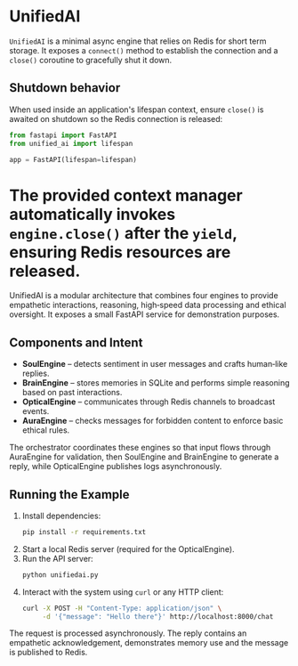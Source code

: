 # UnifiedAI

`UnifiedAI` is a minimal async engine that relies on Redis for short term storage.
It exposes a `connect()` method to establish the connection and a `close()`
coroutine to gracefully shut it down.

## Shutdown behavior

When used inside an application's lifespan context, ensure `close()` is awaited
on shutdown so the Redis connection is released:

```python
from fastapi import FastAPI
from unified_ai import lifespan

app = FastAPI(lifespan=lifespan)
```

The provided context manager automatically invokes `engine.close()` after the
`yield`, ensuring Redis resources are released.
=======
UnifiedAI is a modular architecture that combines four engines to provide empathetic interactions, reasoning, high‑speed data processing and ethical oversight.  It exposes a small FastAPI service for demonstration purposes.

## Components and Intent

- **SoulEngine** – detects sentiment in user messages and crafts human‑like replies.
- **BrainEngine** – stores memories in SQLite and performs simple reasoning based on past interactions.
- **OpticalEngine** – communicates through Redis channels to broadcast events.
- **AuraEngine** – checks messages for forbidden content to enforce basic ethical rules.

The orchestrator coordinates these engines so that input flows through AuraEngine for validation, then SoulEngine and BrainEngine to generate a reply, while OpticalEngine publishes logs asynchronously.

## Running the Example

1. Install dependencies:
   ```bash
   pip install -r requirements.txt
   ```
2. Start a local Redis server (required for the OpticalEngine).
3. Run the API server:
   ```bash
   python unifiedai.py
   ```
4. Interact with the system using `curl` or any HTTP client:
   ```bash
   curl -X POST -H "Content-Type: application/json" \
        -d '{"message": "Hello there"}' http://localhost:8000/chat
   ```

The request is processed asynchronously. The reply contains an empathetic acknowledgement, demonstrates memory use and the message is published to Redis.

